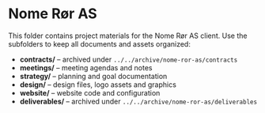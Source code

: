 # Nome Rør AS

This folder contains project materials for the Nome Rør AS client. Use the subfolders to keep all documents and assets organized:

 - **contracts/** – archived under `../../archive/nome-ror-as/contracts`
- **meetings/** – meeting agendas and notes
- **strategy/** – planning and goal documentation
- **design/** – design files, logo assets and graphics
- **website/** – website code and configuration
 - **deliverables/** – archived under `../../archive/nome-ror-as/deliverables`

